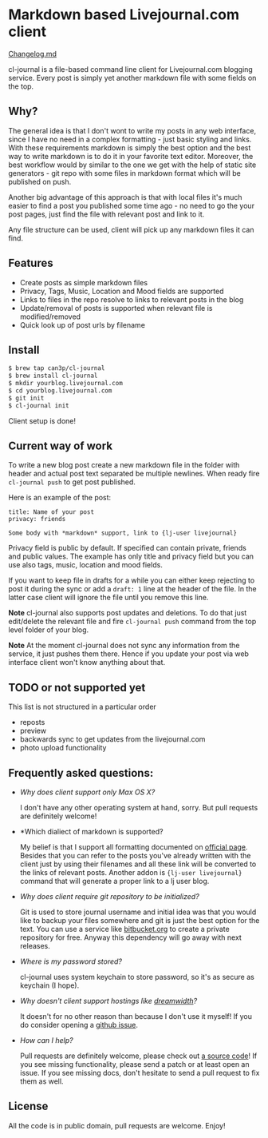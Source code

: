 # Markdown based Livejournal.com client

[Changelog.md](Changelog)

cl-journal is a file-based command line client for Livejournal.com blogging
service. Every post is simply yet another markdown file with some fields on the
top.

## Why?

The general idea is that I don't wont to write my posts in any web interface,
since I have no need in a complex formatting - just basic styling and links.
With these requirements markdown is simply the best option and the best way to
write markdown is to do it in your favorite text editor.  Moreover, the best
workflow would by similar to the one we get with the help of static site
generators - git repo with some files in markdown format which will be
published on push.

Another big advantage of this approach is that with local files it's much easier
to find a post you published some time ago - no need to go the your post pages,
just find the file with relevant post and link to it.

Any file structure can be used, client will pick up any markdown files it can
find.

## Features

* Create posts as simple markdown files
* Privacy, Tags, Music, Location and Mood fields are supported
* Links to files in the repo resolve to links to relevant posts in the blog
* Update/removal of posts is supported when relevant file is modified/removed
* Quick look up of post urls by filename

## Install

~~~bash
$ brew tap can3p/cl-journal
$ brew install cl-journal
$ mkdir yourblog.livejournal.com
$ cd yourblog.livejournal.com
$ git init
$ cl-journal init
~~~

Client setup is done!

## Current way of work

To write a new blog post create a new markdown file in the folder with header
and actual post text separated be multiple newlines.  When ready fire
`cl-journal push` to get post published.

Here is an example of the post:

~~~
title: Name of your post
privacy: friends

Some body with *markdown* support, link to {lj-user livejournal}
~~~

Privacy field is public by default. If specified can contain private, friends
and public values.  The example has only title and privacy field but you can
use also tags, music, location and mood fields.

If you want to keep file in drafts for a while you can either keep rejecting to
post it during the sync or add a `draft: 1` line at the header of the file. In
the latter case client will ignore the file until you remove this line.

**Note** cl-journal also supports post updates and deletions. To do that just
edit/delete the relevant file and fire `cl-journal push` command from the
top level folder of your blog.

**Note** At the moment cl-journal does not sync any information from the
service, it just pushes them there. Hence if you update your post via
web interface client won't know anything about that.

## TODO or not supported yet

This list is not structured in a particular order

* reposts
* preview
* backwards sync to get updates from the livejournal.com
* photo upload functionality

## Frequently asked questions:

- *Why does client support only Max OS X?*

  I don't have any other operating system at hand, sorry. But pull requests are
  definitely welcome!

- *Which dialiect of markdown is supported?

  My belief is that I support all formatting documented on [official
  page](https://daringfireball.net/projects/markdown/).  Besides that you can
  refer to the posts you've already written with the client just by using their
  filenames and all these link will be converted to the links of relevant
  posts. Another addon is `{lj-user livejournal}` command that will generate a
  proper link to a lj user blog.

- *Why does client require git repository to be initialized?*

  Git is used to store journal username and initial idea was that you would
  like to backup your files somewhere and git is just the best option for the
  text. You can use a service like [bitbucket.org](https://bitbucket.org) to
  create a private repository for free. Anyway this dependency will go away
  with next releases.

- *Where is my password stored?*

  cl-journal uses system keychain to store password, so it's as secure as
  keychain (I hope).

- *Why doesn't client support hostings like [dreamwidth](https://www.dreamwidth.org/)?*

  It doesn't for no other reason than because I don't use it myself! If you do
  consider opening a [github issue](https://github.com/can3p/cl-journal/issues).

- *How can I help?*

  Pull requests are definitely welcome, please check out [a source
  code](https://github.com/can3p/cl-journal)!  If you see missing
  functionality, please send a patch or at least open an issue. If you see
  missing docs, don't hesitate to send a pull request to fix them as well.

## License

All the code is in public domain, pull requests are welcome. Enjoy!
